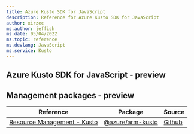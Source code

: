 ```yaml
---
title: Azure Kusto SDK for JavaScript
description: Reference for Azure Kusto SDK for JavaScript
author: xirzec
ms.author: jeffish
ms.date: 05/04/2022
ms.topic: reference
ms.devlang: JavaScript
ms.service: Kusto
---
```

## Azure Kusto SDK for JavaScript - preview
## Management packages - preview
| Reference | Package | Source |
|---|---|---|
|[Resource Management - Kusto](javascript/api/overview/azure/arm-kusto-readme)|[@azure/arm-kusto](https://www.npmjs.com/package/@azure/arm-kusto)|[Github](https://github.com/Azure/azure-sdk-for-js/blob/main/sdk/kusto/arm-kusto)|

